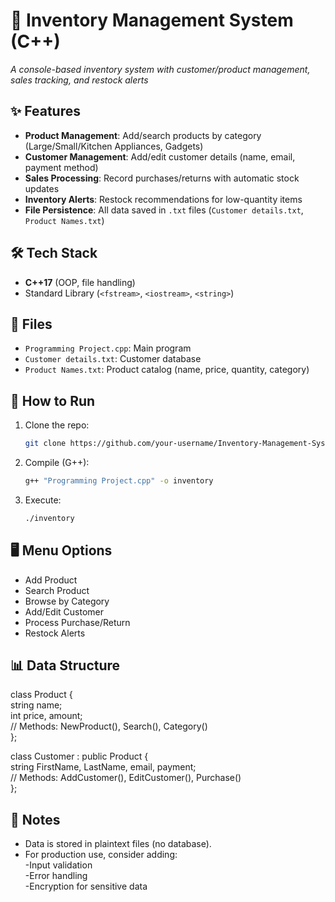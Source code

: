 # 🛒 Inventory Management System (C++)  

*A console-based inventory system with customer/product management, sales tracking, and restock alerts*  

## ✨ Features  
- **Product Management**: Add/search products by category (Large/Small/Kitchen Appliances, Gadgets)  
- **Customer Management**: Add/edit customer details (name, email, payment method)  
- **Sales Processing**: Record purchases/returns with automatic stock updates  
- **Inventory Alerts**: Restock recommendations for low-quantity items  
- **File Persistence**: All data saved in `.txt` files (`Customer details.txt`, `Product Names.txt`)  

## 🛠️ Tech Stack  
- **C++17** (OOP, file handling)  
- Standard Library (`<fstream>`, `<iostream>`, `<string>`)  

## 📂 Files  
- `Programming Project.cpp`: Main program  
- `Customer details.txt`: Customer database  
- `Product Names.txt`: Product catalog (name, price, quantity, category)  

## 🚀 How to Run  
1. Clone the repo:  
   ```bash
   git clone https://github.com/your-username/Inventory-Management-System-CPP.git
   ```
2. Compile (G++):
   ```bash
   g++ "Programming Project.cpp" -o inventory
   ```

3. Execute:
   ```bash
   ./inventory
   ```

## 🖥️ Menu Options
- Add Product
- Search Product
- Browse by Category
- Add/Edit Customer
- Process Purchase/Return
- Restock Alerts

## 📊 Data Structure
class Product {                                
  string name;                             
  int price, amount;                                
  // Methods: NewProduct(), Search(), Category()                                                   
};                               

class Customer : public Product {                      
  string FirstName, LastName, email, payment;                      
  // Methods: AddCustomer(), EditCustomer(), Purchase()                                   
};                       

## 📝 Notes
- Data is stored in plaintext files (no database).
- For production use, consider adding:                                                                     
  -Input validation                          
  -Error handling                               
  -Encryption for sensitive data                                 
